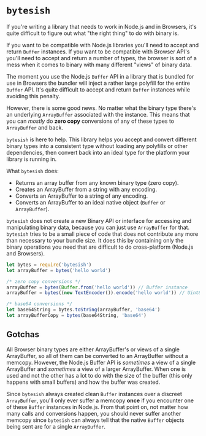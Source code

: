 # `bytesish`

If you're writing a library that needs to work in Node.js and in Browsers,
it's quite difficult to figure out what "the right thing" to do with binary
is.

If you want to be compatible with Node.js libraries you'll need to accept
and return `Buffer` instances. If you want to be compatible with Browser API's
you'll need to accept and return a number of types, the browser is sort of a mess
when it comes to binary with many different "views" of binary data.

The moment you use the Node.js `Buffer` API in a library that is bundled for
use in Browsers the bundler will inject a rather large polyfill for the entire
`Buffer` API. It's quite difficult to accept and return `Buffer` instances while
avoiding this penalty.

However, there is some good news. No matter what the binary type there's an underlying
`ArrayBuffer` associated with the instance. This means that you can *mostly* do **zero copy**
conversions of any of these types to `ArrayBuffer` and back.

`bytesish` is here to help. This library helps you accept and convert different binary types
into a consistent type without loading any polyfills or other dependencies, then
convert back into an ideal type for the platform your library is running in.

What `bytesish` does:

* Returns an array buffer from any known binary type (zero copy).
* Creates an ArrayBuffer from a string with any encoding.
* Converts an ArrayBuffer to a string of any encoding.
* Converts an ArrayBuffer to an ideal native object (`Buffer` or `ArrayBuffer`).

`bytesish` does not create a new Binary API or interface for accessing and manipulating
binary data, because you can just use `ArrayBuffer` for that. `bytesish` tries to be a
small piece of code that does not contribute any more than necessary to your bundle size.
It does this by containing only the binary operations you need that are difficult to
do cross-platform (Node.js and Browsers).

```javascript
let bytes = require('bytesish')
let arrayBuffer = bytes('hello world')

/* zero copy conversions */
arrayBuffer = bytes(Buffer.from('hello world')) // Buffer instance
arrayBuffer = bytes((new TextEncoder()).encode('hello world')) // Uint8Array

/* base64 conversions */
let base64String = bytes.toString(arrayBuffer, 'base64')
let arrayBufferCopy = bytes(base64String, 'base64')
```

## Gotchas

All Browser binary types are either ArrayBuffer's or views of a single ArrayBuffer, so
all of them can be converted to an ArrayBuffer without a memcopy. However, the Node.js
Buffer API is *sometimes* a view of a single ArrayBuffer and *sometimes* a view of a
larger ArrayBuffer. When one is used and not the other has a lot to do with the size
of the buffer (this only happens with small buffers) and how the buffer was created.

Since `bytesish` always created clean `Buffer` instances over a discreet `ArrayBuffer`,
you'll only ever suffer a memcopy **once** if you encounter one of these `Buffer` 
instances in Node.js. From that point on, not matter how many calls and conversions
happen, you should never suffer another memcopy since `bytesish` can always tell
that the native `Buffer` objects being sent are for a single `ArrayBuffer`.

